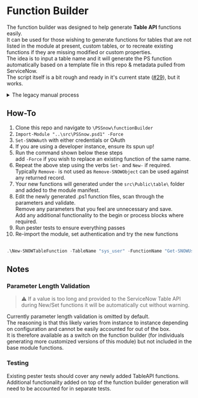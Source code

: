 # Function Builder
The function builder was designed to help generate **Table API** functions easily.  
It can be used for those wishing to generate functions for tables that are not listed in the module at present, custom tables, or to recreate existing functions if they are missing modified or custom properties.    
The idea is to input a table name and it will generate the PS function automatically based on a template file in this repo & metadata pulled from ServiceNow.   
The script itself is a bit rough and ready in it's current state ([#29](https://github.com/insomniacc/PSSnow/issues/29)), but it works.  

<details>
<summary>The legacy manual process</summary>

All Table API functions in this module follow the same framework, as such to create a new one the following manual steps would normally be required:
1. Duplicate an existing Table API function of the same verb type. Example: Get-SNOWIncident
2. Rename the file & function name reflective of the new table name
3. Remove all existing parameters and add new parameters that match the relevant table
4. Change the table name in the `Begin{}` block
5. Add the function to the module manifest

While relatively simple, this process still takes time, working out the properties of the target table, the types, mandatory values, display labels/aliases and so on.
</details>

## How-To

1. Clone this repo and navigate to `\PSSnow\functionBuilder`
2. `Import-Module "..\src\PSSnow.psd1" -Force`
3. `Set-SNOWAuth` with either credentials or OAuth
4. If you are using a developer instance, ensure its spun up!
5. Run the command shown below these steps  
add `-Force` if you wish to replace an existing function of the same name.   
6. Repeat the above step using the verbs `Set-` and `New-` if required.  
Typically `Remove-` is not used as `Remove-SNOWObject` can be used against any returned record.  
7. Your new functions will generated under the `src\Public\table\` folder and added to the module manifest.
8. Edit the newly generated .ps1 function files, scan through the parameters and validate.  
Remove any parameters that you feel are unnecessary and save.  
Add any additional functionality to the begin or process blocks where required.
9. Run pester tests to ensure everything passes
10. Re-import the module, set authentication and try the new functions
<br><br>
```powershell
.\New-SNOWTableFunction -TableName "sys_user" -FunctionName "Get-SNOWUser" -AddToManifest -Verbose
```

## Notes
### Parameter Length Validation
> ⚠️ If a value is too long and provided to the ServiceNow Table API during New/Set functions it will be automatically cut without warning.

Currently parameter length validation is omitted by default.  
The reasoning is that this likely varies from instance to instance depending on configuration and cannot be easily accounted for out of the box.  
It is therefore available as a switch on the function builder (for individuals generating more customized versions of this module) but not included in the base module functions.  

### Testing
Existing pester tests should cover any newly added TableAPI functions.  
Additional functionality added on top of the function builder generation will need to be accounted for in separate tests.
